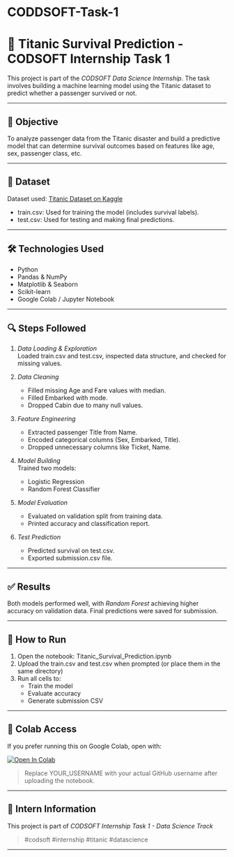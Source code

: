 # CODDSOFT-Task-1
# 🚢 Titanic Survival Prediction - CODSOFT Internship Task 1

This project is part of the *CODSOFT Data Science Internship*. The task involves building a machine learning model using the Titanic dataset to predict whether a passenger survived or not.

---

## 📌 Objective

To analyze passenger data from the Titanic disaster and build a predictive model that can determine survival outcomes based on features like age, sex, passenger class, etc.

---

## 🧠 Dataset

Dataset used: [Titanic Dataset on Kaggle](https://www.kaggle.com/datasets/yasserh/titanic-dataset)

- train.csv: Used for training the model (includes survival labels).
- test.csv: Used for testing and making final predictions.

---

## 🛠 Technologies Used

- Python
- Pandas & NumPy
- Matplotlib & Seaborn
- Scikit-learn
- Google Colab / Jupyter Notebook

---

## 🔍 Steps Followed

1. *Data Loading & Exploration*  
   Loaded train.csv and test.csv, inspected data structure, and checked for missing values.

2. *Data Cleaning*  
   - Filled missing Age and Fare values with median.  
   - Filled Embarked with mode.  
   - Dropped Cabin due to many null values.

3. *Feature Engineering*  
   - Extracted passenger Title from Name.  
   - Encoded categorical columns (Sex, Embarked, Title).  
   - Dropped unnecessary columns like Ticket, Name.

4. *Model Building*  
   Trained two models:
   - Logistic Regression
   - Random Forest Classifier

5. *Model Evaluation*  
   - Evaluated on validation split from training data.  
   - Printed accuracy and classification report.

6. *Test Prediction*  
   - Predicted survival on test.csv.  
   - Exported submission.csv file.

---

## ✅ Results

Both models performed well, with *Random Forest* achieving higher accuracy on validation data. Final predictions were saved for submission.

---

## 🚀 How to Run

1. Open the notebook: Titanic_Survival_Prediction.ipynb
2. Upload the train.csv and test.csv when prompted (or place them in the same directory)
3. Run all cells to:
   - Train the model
   - Evaluate accuracy
   - Generate submission CSV

---

## 🔗 Colab Access

If you prefer running this on Google Colab, open with:

[![Open In Colab](https://colab.research.google.com/assets/colab-badge.svg)](https://colab.research.google.com/github/Hari03750/CODSOFT-Task-1/blob/main/Titanic_Survival_Prediction.ipynb)

> Replace YOUR_USERNAME with your actual GitHub username after uploading the notebook.

---

## 📌 Intern Information

This project is part of *CODSOFT Internship Task 1 - Data Science Track*  
> #codsoft #internship #titanic #datascience

---
